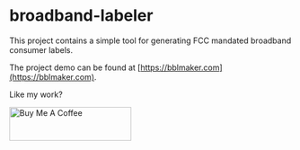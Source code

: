 # broadband-labeler
This project contains a simple tool for generating FCC mandated broadband consumer labels.

The project demo can be found at [https://bblmaker.com](https://bblmaker.com).

Like my work?

<a href="https://www.buymeacoffee.com/AzorianMatt" target="_blank"><img src="https://cdn.buymeacoffee.com/buttons/v2/default-blue.png" alt="Buy Me A Coffee" style="height: 60px !important;width: 217px !important;" ></a>